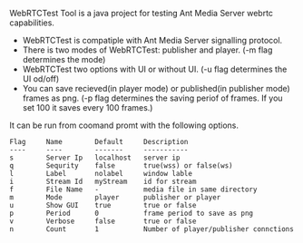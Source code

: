WebRTCTest Tool is a java project for testing Ant Media Server webrtc capabilities.

* WebRTCTest is compatiple with Ant Media Server signalling protocol. 
* There is two modes of WebRTCTest: publisher and player. (-m flag determines the mode)
* WebRTCTest two options with UI or without UI. (-u flag determines the UI od/off)
* You can save recieved(in player mode) or published(in publisher mode) frames as png. (-p flag determines the saving periof of frames. If you set 100 it saves every 100 frames.)

It can be run from coomand promt with the following options.
```
Flag 	 Name      	 Default   	 Description                 
---- 	 ----      	 -------   	 -----------                 
s    	 Server Ip 	 localhost 	 server ip                   
q    	 Sequrity  	 false     	 true(wss) or false(ws)      
l    	 Label     	 nolabel   	 window lable                
i    	 Stream Id 	 myStream  	 id for stream               
f    	 File Name 	 -         	 media file in same directory
m    	 Mode      	 player    	 publisher or player         
u    	 Show GUI  	 true      	 true or false               
p    	 Period    	 0         	 frame period to save as png 
v    	 Verbose   	 false     	 true or false 
n    	 Count   	 1     	     Number of player/publisher connctions 
```